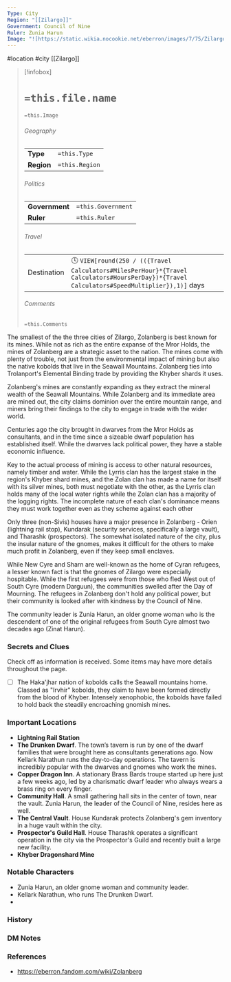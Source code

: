 ```yaml
---
Type: City
Region: "[[Zilargo]]"
Government: Council of Nine
Ruler: Zunia Harun
Image: "![https://static.wikia.nocookie.net/eberron/images/7/75/Zilargo4e.jpg|300](https://static.wikia.nocookie.net/eberron/images/7/75/Zilargo4e.jpg)"
---
```

 #location #city [[Zilargo]]

> [!infobox]
> # `=this.file.name`
> `=this.Image`
> ###### Geography
> |  |  |
> | ---- | ---- |
> | **Type** | `=this.Type` |
> | **Region** | `=this.Region` |
> ###### Politics
> |  |  |
> | ---- | ---- |
> | **Government** | `=this.Government` |
> | **Ruler** | `=this.Ruler` |
> ###### Travel
> |  |  |
> | ---- | ---- |
> | Destination | 🕓 `VIEW[round(250 / (({Travel Calculators#MilesPerHour}*{Travel Calculators#HoursPerDay})*{Travel Calculators#SpeedMultiplier}),1)]` days |
> ###### Comments
> `=this.Comments`

The smallest of the the three cities of Zilargo, Zolanberg is best known for its mines. While not as rich as the entire expanse of the Mror Holds, the mines of Zolanberg are a strategic asset to the nation. The mines come with plenty of trouble, not just from the environmental impact of mining but also the native kobolds that live in the Seawall Mountains. Zolanberg ties into Trolanport's Elemental Binding trade by providing the Khyber shards it uses.

Zolanberg's mines are constantly expanding as they extract the mineral wealth of the Seawall Mountains. While Zolanberg and its immediate area are mined out, the city claims dominion over the entire mountain range, and miners bring their findings to the city to engage in trade with the wider world.

Centuries ago the city brought in dwarves from the Mror Holds as consultants, and in the time since a sizeable dwarf population has established itself. While the dwarves lack political power, they have a stable economic influence.

Key to the actual process of mining is access to other natural resources, namely timber and water. While the Lyrris clan has the largest stake in the region's Khyber shard mines, and the Zolan clan has made a name for itself with its silver mines, both must negotiate with the other, as the Lyrris clan holds many of the local water rights while the Zolan clan has a majority of the logging rights. The incomplete nature of each clan's dominance means they must work together even as they scheme against each other

Only three (non-Sivis) houses have a major presence in Zolanberg - Orien (lightning rail stop), Kundarak (security services, specifically a large vault), and Tharashk (prospectors). The somewhat isolated nature of the city, plus the insular nature of the gnomes, makes it difficult for the others to make much profit in Zolanberg, even if they keep small enclaves.

While New Cyre and Sharn are well-known as the home of Cyran refugees, a lesser known fact is that the gnomes of Zilargo were especially hospitable. While the first refugees were from those who fled West out of South Cyre (modern Darguun), the communities swelled after the Day of Mourning. The refugees in Zolanberg don't hold any political power, but their community is looked after with kindness by the Council of Nine.

The community leader is Zunia Harun, an older gnome woman who is the descendent of one of the original refugees from South Cyre almost two decades ago (Zinat Harun).

### Secrets and Clues
Check off as information is received. Some items may have more details throughout the page.

 - [ ]  The Haka'jhar nation of kobolds calls the Seawall mountains home. Classed as "Irvhir" kobolds, they claim to have been formed directly from the blood of Khyber. Intensely xenophobic, the kobolds have failed to hold back the steadily encroaching gnomish mines.

### Important Locations

* **Lightning Rail Station**
* **The Drunken Dwarf**. The town’s tavern is run by one of the dwarf families that were brought here as consultants generations ago. Now Kellark Narathun runs the day-to-day operations. The tavern is incredibly popular with the dwarves and gnomes who work the mines.
* **Copper Dragon Inn**. A stationary Brass Bards troupe started up here just a few weeks ago, led by a charismatic dwarf leader who always wears a brass ring on every finger.
* **Community Hall**. A small gathering hall sits in the center of town, near the vault. Zunia Harun, the leader of the Council of Nine, resides here as well.
* **The Central Vault**. House Kundarak protects Zolanberg's gem inventory in a huge vault within the city.
* **Prospector's Guild Hall**. House Tharashk operates a significant operation in the city via the Prospector's Guild and recently built a large new facility.
* **Khyber Dragonshard Mine**

### Notable Characters

* Zunia Harun, an older gnome woman and community leader.
* Kellark Narathun, who runs The Drunken Dwarf.
* 

### History



### DM Notes



### References

* https://eberron.fandom.com/wiki/Zolanberg
